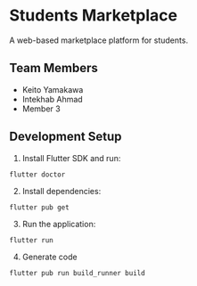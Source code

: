 # Students Marketplace

A web-based marketplace platform for students.

## Team Members

- Keito Yamakawa
- Intekhab Ahmad
- Member 3

## Development Setup

1. Install Flutter SDK and run:
```
flutter doctor
```
2. Install dependencies:
```
flutter pub get
```
3. Run the application:
```
flutter run
```
4. Generate code
```
flutter pub run build_runner build
```
